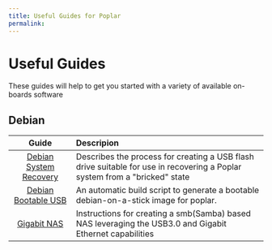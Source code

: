 ```yaml
---
title: Useful Guides for Poplar
permalink:
---
```

# Useful Guides

These guides will help to get you started with a variety of available on-boards software

## Debian

| Guide                                                                                                         | Descripion                                                                                                                 |
|:-------------------------------------------------------------------------------------------------------------:|:---------------------------------------------------------------------------------------------------------------------------|
| [Debian System Recovery](https://github.com/96boards-poplar/Documentation/blob/master/build_instructions.md)  | Describes the process for creating a USB flash drive suitable for use in recovering a Poplar system from a "bricked" state |
| [Debian Bootable USB](https://github.com/daniel-thompson/poplar-usbstick)                                     | An automatic build script to generate a bootable debian-on-a-stick image for poplar.                                       |
| [Gigabit NAS](gigabit-nas.md)                                                                                 | Instructions for creating a smb(Samba) based NAS leveraging the USB3.0 and Gigabit Ethernet capabilities                   |
